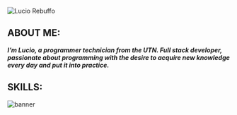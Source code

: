 ![Lucio Rebuffo](https://user-images.githubusercontent.com/23558201/195174749-960b2e28-01c2-4f1c-bece-9107db125aba.jpg)

## ABOUT ME:

***I’m Lucio, a programmer technician from the UTN. Full stack developer, passionate about programming with the desire to acquire new knowledge every day and put it into practice.***

## SKILLS:

![banner](https://user-images.githubusercontent.com/23558201/195184122-5152d8d4-a5bf-4ffc-b5bf-f53ad015aba9.png)


